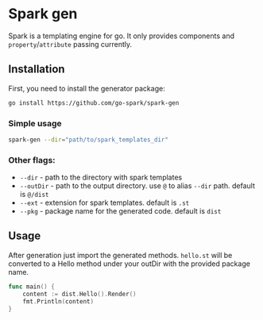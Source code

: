# Spark gen

Spark is a templating engine for go. It only provides components and `property`/`attribute` passing currently.

## Installation

First, you need to install the generator package:

```bash
go install https://github.com/go-spark/spark-gen
```

### Simple usage
```bash
spark-gen --dir="path/to/spark_templates_dir"
```

### Other flags:

- `--dir` - path to the directory with spark templates
- `--outDir` - path to the output directory. use `@` to alias `--dir` path. default is `@/dist`
- `--ext` - extension for spark templates. default is `.st`
- `--pkg` - package name for the generated code. default is `dist`

## Usage

After generation just import the generated methods.
`hello.st` will be converted to a Hello method under your outDir with the provided package name.

```go
func main() {
	content := dist.Hello().Render()
	fmt.Println(content)
}
```
